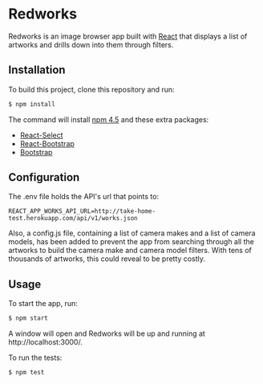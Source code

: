 Redworks
============

Redworks is an image browser app built with [React](https://facebook.github.io/react/) that displays a list of artworks and drills down into them through filters.


## Installation

To build this project, clone this repository and run:

```sh
$ npm install
```

The command will install [npm 4.5](https://www.npmjs.com/) and these extra packages:

* [React-Select](http://jedwatson.github.io/react-select/)
* [React-Bootstrap](https://react-bootstrap.github.io/)
* [Bootstrap](http://getbootstrap.com/)


## Configuration

The .env file holds the API's url that points to:

```
REACT_APP_WORKS_API_URL=http://take-home-test.herokuapp.com/api/v1/works.json
```

Also, a config.js file, containing a list of camera makes and a list of camera models, has been added to prevent the app from searching through all the artworks to build the camera make and camera model filters. With tens of thousands of artworks, this could reveal to be pretty costly.


## Usage

To start the app, run:
```sh
$ npm start
```

A window will open and Redworks will be up and running at http://localhost:3000/.

To run the tests:
```sh
$ npm test
```